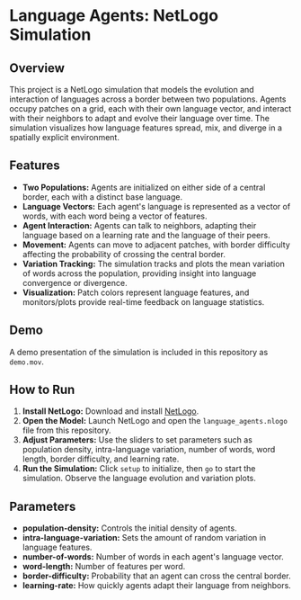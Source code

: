 # Language Agents: NetLogo Simulation

## Overview

This project is a NetLogo simulation that models the evolution and interaction of languages across a border between two populations. Agents occupy patches on a grid, each with their own language vector, and interact with their neighbors to adapt and evolve their language over time. The simulation visualizes how language features spread, mix, and diverge in a spatially explicit environment.

## Features
- **Two Populations:** Agents are initialized on either side of a central border, each with a distinct base language.
- **Language Vectors:** Each agent's language is represented as a vector of words, with each word being a vector of features.
- **Agent Interaction:** Agents can talk to neighbors, adapting their language based on a learning rate and the language of their peers.
- **Movement:** Agents can move to adjacent patches, with border difficulty affecting the probability of crossing the central border.
- **Variation Tracking:** The simulation tracks and plots the mean variation of words across the population, providing insight into language convergence or divergence.
- **Visualization:** Patch colors represent language features, and monitors/plots provide real-time feedback on language statistics.

## Demo
A demo presentation of the simulation is included in this repository as `demo.mov`.

## How to Run
1. **Install NetLogo:** Download and install [NetLogo](https://ccl.northwestern.edu/netlogo/).
2. **Open the Model:** Launch NetLogo and open the `language_agents.nlogo` file from this repository.
3. **Adjust Parameters:** Use the sliders to set parameters such as population density, intra-language variation, number of words, word length, border difficulty, and learning rate.
4. **Run the Simulation:** Click `setup` to initialize, then `go` to start the simulation. Observe the language evolution and variation plots.

## Parameters
- **population-density:** Controls the initial density of agents.
- **intra-language-variation:** Sets the amount of random variation in language features.
- **number-of-words:** Number of words in each agent's language vector.
- **word-length:** Number of features per word.
- **border-difficulty:** Probability that an agent can cross the central border.
- **learning-rate:** How quickly agents adapt their language from neighbors.


